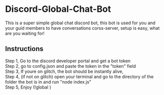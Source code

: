# Discord-Global-Chat-Bot
This is a super simple global chat discord bot, this bot is used for you and your guid members to have conversations corss-server, setup is easy, what are you waiting for!

## Instructions

Step 1, Go to the discord developer portal and get a bot token <br>
Step 2, go to config.json and paste the token in the "token" field <br>
Step 3, If youre on glitch, the bot should be instantly alive, <br>
Step 4, (if not on glitch) open your terminal and go to the directory of the folder the bot is in and run "node index.js" <br>
Step 5, Enjoy (!global <channel>) <br>
